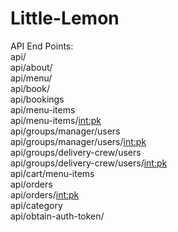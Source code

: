 # Little-Lemon

API End Points: <br>
    api/ <br>
    api/about/ <br>
    api/menu/ <br>
    api/book/ <br>
    api/bookings <br>
    api/menu-items <br>
    api/menu-items/<int:pk> <br>
    api/groups/manager/users <br>
    api/groups/manager/users/<int:pk> <br>
    api/groups/delivery-crew/users <br>
    api/groups/delivery-crew/users/<int:pk> <br>
    api/cart/menu-items <br>
    api/orders <br>
    api/orders/<int:pk>  <br>
    api/category <br>
    api/obtain-auth-token/ <br>
